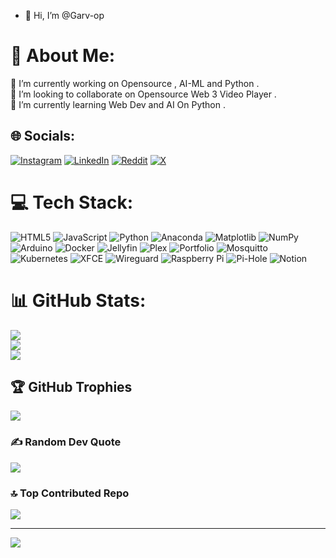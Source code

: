 - 👋 Hi, I’m @Garv-op
# 💫 About Me:
🔭 I’m currently working on Opensource , AI-ML and Python .<br>👯 I’m looking to collaborate on Opensource Web 3 Video Player .<br>🌱 I’m currently learning Web Dev and AI On Python .


## 🌐 Socials:
[![Instagram](https://img.shields.io/badge/Instagram-%23E4405F.svg?logo=Instagram&logoColor=white)](https://instagram.com/garvmehra_op) [![LinkedIn](https://img.shields.io/badge/LinkedIn-%230077B5.svg?logo=linkedin&logoColor=white)](https://linkedin.com/in/garv-mehra-31a933292) [![Reddit](https://img.shields.io/badge/Reddit-%23FF4500.svg?logo=Reddit&logoColor=white)](https://reddit.com/user/technical_op) [![X](https://img.shields.io/badge/X-black.svg?logo=X&logoColor=white)](https://x.com/garvmehra09) 

# 💻 Tech Stack:
![HTML5](https://img.shields.io/badge/html5-%23E34F26.svg?style=plastic&logo=html5&logoColor=white) ![JavaScript](https://img.shields.io/badge/javascript-%23323330.svg?style=plastic&logo=javascript&logoColor=%23F7DF1E) ![Python](https://img.shields.io/badge/python-3670A0?style=plastic&logo=python&logoColor=ffdd54) ![Anaconda](https://img.shields.io/badge/Anaconda-%2344A833.svg?style=plastic&logo=anaconda&logoColor=white) ![Matplotlib](https://img.shields.io/badge/Matplotlib-%23ffffff.svg?style=plastic&logo=Matplotlib&logoColor=black) ![NumPy](https://img.shields.io/badge/numpy-%23013243.svg?style=plastic&logo=numpy&logoColor=white) ![Arduino](https://img.shields.io/badge/-Arduino-00979D?style=plastic&logo=Arduino&logoColor=white) ![Docker](https://img.shields.io/badge/docker-%230db7ed.svg?style=plastic&logo=docker&logoColor=white) ![Jellyfin](https://img.shields.io/badge/jellyfin-%23000B25.svg?style=plastic&logo=Jellyfin&logoColor=00A4DC) ![Plex](https://img.shields.io/badge/plex-%23E5A00D.svg?style=plastic&logo=plex&logoColor=white) ![Portfolio](https://img.shields.io/badge/Portfolio-%23000000.svg?style=plastic&logo=firefox&logoColor=#FF7139) ![Mosquitto](https://img.shields.io/badge/mosquitto-%233C5280.svg?style=plastic&logo=eclipsemosquitto&logoColor=white) ![Kubernetes](https://img.shields.io/badge/kubernetes-%23326ce5.svg?style=plastic&logo=kubernetes&logoColor=white) ![XFCE](https://img.shields.io/badge/XFCE-%232284F2.svg?style=plastic&logo=xfce&logoColor=white) ![Wireguard](https://img.shields.io/badge/wireguard-%2388171A.svg?style=plastic&logo=wireguard&logoColor=white) ![Raspberry Pi](https://img.shields.io/badge/-RaspberryPi-C51A4A?style=plastic&logo=Raspberry-Pi) ![Pi-Hole](https://img.shields.io/badge/pihole-%2396060C.svg?style=plastic&logo=pi-hole&logoColor=white) ![Notion](https://img.shields.io/badge/Notion-%23000000.svg?style=plastic&logo=notion&logoColor=white)
# 📊 GitHub Stats:
![](https://github-readme-stats.vercel.app/api?username=Garv_Op&theme=dark&hide_border=false&include_all_commits=true&count_private=true)<br/>
![](https://github-readme-streak-stats.herokuapp.com/?user=Garv_Op&theme=dark&hide_border=false)<br/>
![](https://github-readme-stats.vercel.app/api/top-langs/?username=Garv_Op&theme=dark&hide_border=false&include_all_commits=true&count_private=true&layout=compact)

## 🏆 GitHub Trophies
![](https://github-profile-trophy.vercel.app/?username=Garv_Op&theme=dark&no-frame=false&no-bg=false&margin-w=4)

### ✍️ Random Dev Quote
![](https://quotes-github-readme.vercel.app/api?type=horizontal&theme=dark)

### 🔝 Top Contributed Repo
![](https://github-contributor-stats.vercel.app/api?username=Garv_Op&limit=5&theme=transparent&combine_all_yearly_contributions=true)

---
[![](https://visitcount.itsvg.in/api?id=Garv_Op&icon=0&color=0)](https://visitcount.itsvg.in)

<!-- Proudly created with GPRM ( https://gprm.itsvg.in ) -->
<!---
Garv-op/Garv-op is a ✨ special ✨ repository because its `README.md` (this file) appears on your GitHub profile.
You can click the Preview link to take a look at your changes.
--->
